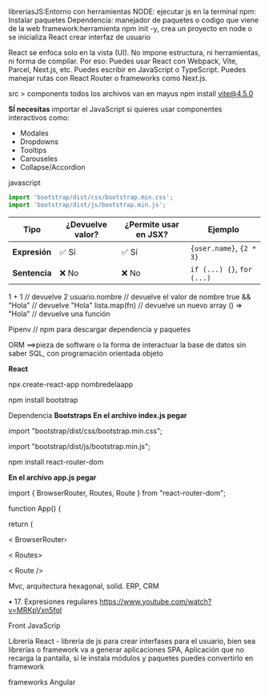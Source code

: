 libreriasJS:Entorno con herramientas
NODE: ejecutar js en la terminal
npm: Instalar paquetes
Dependencia: manejador de paquetes o codigo que viene de la web
framework:herramienta
npm init -y, crea un proyecto en node o se inicializa
React crear interfaz de usuario

React se enfoca solo en la vista (UI). No impone estructura, ni herramientas, ni forma de compilar. Por eso:
Puedes usar React con Webpack, Vite, Parcel, Next.js, etc.
Puedes escribir en JavaScript o TypeScript.
Puedes manejar rutas con React Router o frameworks como Next.js.

src > components todos los archivos van en mayus
npm install vite@4.5.0


**SÍ necesitas** importar el JavaScript si quieres usar componentes interactivos como:

- Modales
- Dropdowns
- Tooltips
- Carouseles
- Collapse/Accordion

javascript

```javascript
import 'bootstrap/dist/css/bootstrap.min.css';
import 'bootstrap/dist/js/bootstrap.min.js';
```

| Tipo          | ¿Devuelve valor? | ¿Permite usar en JSX? | Ejemplo                    |
| ------------- | ---------------- | --------------------- | -------------------------- |
| **Expresión** | ✅ Sí             | ✅ Sí                  | `{user.name}`, `{2 * 3}`   |
| **Sentencia** | ❌ No             | ❌ No                  | `if (...) {}`, `for (...)` |

1 + 1               // devuelve 2
usuario.nombre      // devuelve el valor de nombre
true && "Hola"      // devuelve "Hola"
lista.map(fn)       // devuelve un nuevo array
() => "Hola"        // devuelve una función



Pipenv // npm para descargar dependencia y paquetes

ORM ==>pieza de software o la forma de interactuar la base de datos sin saber SQL, con programación orientada objeto

  

**React**

npx create-react-app nombredelaapp

npm install bootstrap

Dependencia **Bootstraps En el archivo index.js pegar** 

import "bootstrap/dist/css/bootstrap.min.css";

import "bootstrap/dist/js/bootstrap.min.js";

  

npm install react-router-dom

**En el archivo app.js pegar**

import { BrowserRouter, Routes, Route } from "react-router-dom";

function App() {

return (

< BrowserRouter›

< Routes>

< Route />

</Routes >



Mvc, arquitectura hexagonal, solid. ERP, CRM


• 17. Expresiones regulares https://www.youtube.com/watch?v=MRKpVxn5fqI


Front JavaScrip

Librería React - librería de js para crear interfases para el usuario, bien sea librerías o framework va a generar aplicaciones SPA, Aplicación que no recarga la pantalla, si le instala módulos y paquetes puedes convertirlo en framework

frameworks Angular

  